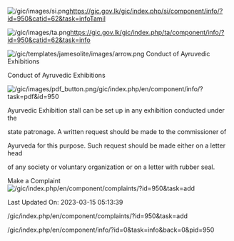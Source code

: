 <!-- Source: https://gic.gov.lk/gic/index.php/en/component/info/?id=950&catid=62&task=info -->

![/gic/images/si.png](/gic/images/si.png)https://gic.gov.lk/gic/index.php/si/component/info/?id=950&catid=62&task=infoTamil

![/gic/images/ta.png](/gic/images/ta.png)https://gic.gov.lk/gic/index.php/ta/component/info/?id=950&catid=62&task=info

![/gic/templates/jamesolite/images/arrow.png](/gic/templates/jamesolite/images/arrow.png) Conduct of Ayruvedic Exhibitions

Conduct of Ayruvedic Exhibitions

![/gic/images/pdf_button.png](/gic/images/pdf_button.png)/gic/index.php/en/component/info/?task=pdf&id=950

Ayurvedic Exhibition stall can be set up in any exhibition conducted under the

state patronage. A written request should be made to the commissioner of

Ayurveda for this purpose. Such request should be made either on a letter head

of any society or voluntary organization or on a letter with rubber seal.

Make a Complaint ![/gic/index.php/en/component/complaints/?id=950&task=add](/gic/index.php/en/component/complaints/?id=950&task=add)

Last Updated On: 2023-03-15 05:13:39

/gic/index.php/en/component/complaints/?id=950&task=add

/gic/index.php/en/component/info/?id=0&task=info&back=0&pid=950